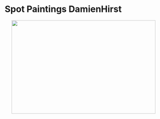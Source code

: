 # Spot Paintings DamienHirst
<p align="center">
  <img width="460" height="300" src="https://i.ibb.co/JB5GyTH/damien-hirst.jpg">
</p>
